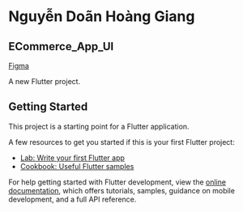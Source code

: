 # Nguyễn Doãn Hoàng Giang
## ECommerce_App_UI

[Figma](https://www.figma.com/file/ZQpKypXRzhUHjmFazbpVxI/eCommerce-App-UI?type=design&node-id=0-1&mode=design&t=eEBumosNvHv1dp8R-0)

A new Flutter project.

## Getting Started

This project is a starting point for a Flutter application.

A few resources to get you started if this is your first Flutter project:

- [Lab: Write your first Flutter app](https://docs.flutter.dev/get-started/codelab)
- [Cookbook: Useful Flutter samples](https://docs.flutter.dev/cookbook)

For help getting started with Flutter development, view the
[online documentation](https://docs.flutter.dev/), which offers tutorials,
samples, guidance on mobile development, and a full API reference.
